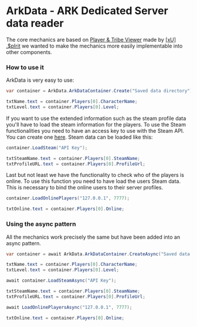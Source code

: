 # ArkData - ARK Dedicated Server data reader



The core mechanics are based on <a href="http://steamcommunity.com/app/346110/discussions/0/594821545173979380/#p2">Player & Tribe Viewer</a> made by <a href="http://steamcommunity.com/id/cssjunky">[xU] .$pIrit</a>
we wanted to make the mechanics more easily implementable into other components.

<h3>How to use it</h3>

ArkData is very easy to use:

```C#
var container = ArkData.ArkDataContainer.Create("Saved data directory");

txtName.text = container.Players[0].CharacterName;
txtLevel.text = container.Players[0].Level;
```

If you want to use the extended information such as the steam profile data you'll have to load the steam information for the players.
To use the Steam functionalities you need to have an access key to use with the Steam API. You can create one <a href="http://steamcommunity.com/dev/apikey">here</a>.
Steam data can be loaded like this:

```C#
container.LoadSteam("API Key");

txtSteamName.text = container.Players[0].SteamName;
txtProfileURL.text = container.Players[0].ProfileUrl;
```

Last but not least we have the functionality to check who of the players is online. To use this function you need to have load the users Steam data. This is necessary to bind the online users to their server profiles.

```C#
container.LoadOnlinePlayers("127.0.0.1", 7777);

txtOnline.text = container.Players[0].Online;
```

<h3>Using the async pattern</h3>

All the mechanics work precisely the same but have been added into an async pattern.

```C#
var container = await ArkData.ArkDataContainer.CreateAsync("Saved data directory");

txtName.text = container.Players[0].CharacterName;
txtLevel.text = container.Players[0].Level;

await container.LoadSteamAsync("API Key");

txtSteamName.text = container.Players[0].SteamName;
txtProfileURL.text = container.Players[0].ProfileUrl;

await LoadOnlinePlayersAsync("127.0.0.1", 7777);

txtOnline.text = container.Players[0].Online;
```
